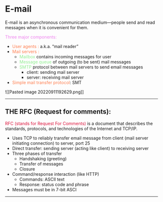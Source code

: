 # E-mail
E-mail is an asynchronous communication medium—people send and read messages when it is convenient for them.

<font style="color:violet">Three major components:</font>

- <font style="color:coral">User agents :</font> a.k.a. “mail reader” 
- <font style="color:coral">Mail servers : </font>
	- <font style="color:LIGHTGREEN">Mailbox</font> contains incoming messages for user
	- <font style="color:lightGREEN">Message queue</font> of outgoing (to be sent) mail messages
	- <font style="color:lightGREEN">SMTP</font> protocol between mail servers to send email messages
		- client: sending mail server
		- server: receiving mail server
- <font style="color:coral">Simple mail transfer protocol</font>: SMT

![[Pasted image 20220911192629.png]]

---

## THE RFC (Request for comments):

<font style="color:crimson">RFC (stands for Request For Comments)</font> is a document that describes the standards, protocols, and technologies of the Internet and TCP/IP.

- Uses TCP to reliably transfer email message from client (mail server initiating connection) to server, port 25
- Direct transfer: sending server (acting like client) to receiving server
- Three phases of transfer
	- Handshaking (greeting)
	- Transfer of messages
	- Closure
- Command/response interaction (like HTTP)
	- Commands: ASCII text
	- Response: status code and phrase
- Messages must be in 7-bit ASCI

---


